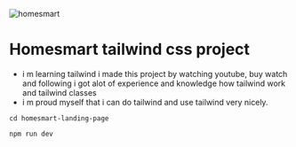 ![homesmart](https://user-images.githubusercontent.com/91061651/226182312-5fc2e9ea-f9d1-49d0-b099-6aacbb8bde5f.jpg)

# Homesmart tailwind css project

- i m learning tailwind i made this project by watching youtube, buy watch and following i got alot of experience and knowledge how tailwind work and tailwind classes
- i m proud myself that i can do tailwind and use tailwind very nicely.

```
cd homesmart-landing-page
```

```
npm run dev
```
